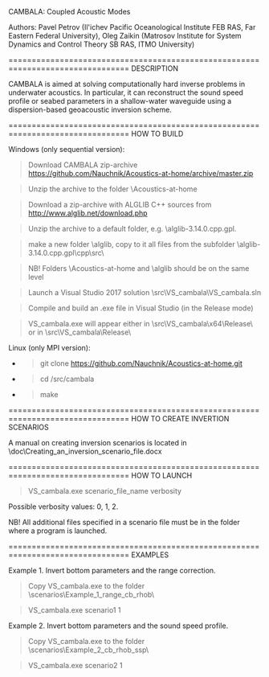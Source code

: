 CAMBALA: Coupled Acoustic Modes

Authors:
Pavel Petrov (Il'ichev Pacific Oceanological Institute FEB RAS, Far Eastern Federal University), 
Oleg Zaikin (Matrosov Institute for System Dynamics and Control Theory SB RAS, ITMO University)

================================================================================
DESCRIPTION

CAMBALA is aimed at solving computationally hard inverse problems in underwater
acoustics. In particular, it can reconstruct the sound speed profile or seabed
parameters in a shallow-water waveguide using a dispersion-based geoacoustic 
inversion scheme.

================================================================================
HOW TO BUILD

Windows (only sequential version):

> Download CAMBALA zip-archive https://github.com/Nauchnik/Acoustics-at-home/archive/master.zip

> Unzip the archive to the folder \Acoustics-at-home

> Download a zip-archive with ALGLIB C++ sources from http://www.alglib.net/download.php

> Unzip the archive to a default folder, e.g. \alglib-3.14.0.cpp.gpl. 

> make a new folder \alglib, copy to it all files from the subfolder \alglib-3.14.0.cpp.gpl\cpp\src\

> NB! Folders \Acoustics-at-home and \alglib should be on the same level

> Launch a Visual Studio 2017 solution \src\VS_cambala\VS_cambala.sln

> Compile and build an .exe file in Visual Studio (in the Release mode)

> VS_cambala.exe will appear either in \src\VS_cambala\x64\Release\ or in \src\VS_cambala\Release\

Linux (only MPI version):

- > git clone https://github.com/Nauchnik/Acoustics-at-home.git

- > cd /src/cambala

- > make

================================================================================
HOW TO CREATE INVERTION SCENARIOS

A manual on creating inversion scenarios is located in
\doc\Creating_an_inversion_scenario_file.docx

================================================================================
HOW TO LAUNCH

> VS_cambala.exe scenario_file_name verbosity

Possible verbosity values: 0, 1, 2.

NB! All additional files specified in a scenario file must be in the folder where a program is launched. 

================================================================================
EXAMPLES

Example 1. Invert bottom parameters and the range correction.

> Copy VS_cambala.exe to the folder \scenarios\Example_1_range_cb_rhob\

> VS_cambala.exe scenario1 1

Example 2. Invert bottom parameters and the sound speed profile.

> Copy VS_cambala.exe to the folder \scenarios\Example_2_cb_rhob_ssp\

> VS_cambala.exe scenario2 1
